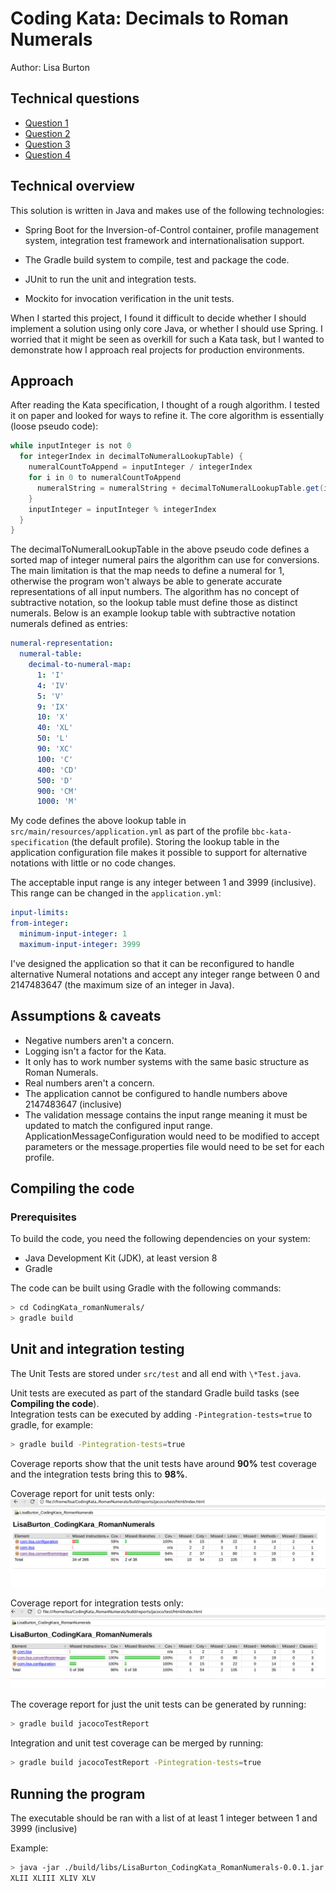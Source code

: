 # Coding Kata: Decimals to Roman Numerals  

Author: Lisa Burton  

## Technical questions

- [Question 1](./docs/question_one.md)
- [Question 2](./docs/question_two.md)
- [Question 3](./docs/question_three.md)
- [Question 4](./docs/question_four.md)

## Technical overview

This solution is written in Java and makes use of the following technologies:

- Spring Boot for the Inversion-of-Control container, profile management 
system, integration test framework and internationalisation support. 

- The Gradle build system to compile, test and package the code.

- JUnit to run the unit and integration tests.

- Mockito for invocation verification in the unit tests.
  
When I started this project, I found it difficult to decide whether I should implement a solution using only core Java, or whether I should use Spring. I worried that it might be seen as overkill for such a Kata task, but I wanted to demonstrate how I approach real projects for production environments.  
  
## Approach

After reading the Kata specification, I thought of a rough algorithm. I tested it on paper and looked for ways to refine it. The core algorithm is essentially (loose pseudo code):  
  
```java
while inputInteger is not 0
  for integerIndex in decimalToNumeralLookupTable) {
    numeralCountToAppend = inputInteger / integerIndex
    for i in 0 to numeralCountToAppend
      numeralString = numeralString + decimalToNumeralLookupTable.get(integerIndex)
    }
    inputInteger = inputInteger % integerIndex
  }
}
```
  
The decimalToNumeralLookupTable in the above pseudo code defines a sorted map of integer numeral pairs the algorithm can use for conversions. The main limitation is that the map needs to define a numeral for 1, otherwise the program won't always be able to generate accurate representations of all input numbers. The algorithm has no concept of subtractive notation, so the lookup table must define those as distinct numerals. Below is an example lookup table with subtractive notation numerals defined as entries:  
  
```yml
numeral-representation:
  numeral-table:
    decimal-to-numeral-map:
      1: 'I'
      4: 'IV'
      5: 'V'
      9: 'IX'
      10: 'X'
      40: 'XL'
      50: 'L'
      90: 'XC'
      100: 'C'
      400: 'CD'
      500: 'D'
      900: 'CM'
      1000: 'M'
```
  
My code defines the above lookup table in `src/main/resources/application.yml` as part of the profile `bbc-kata-specification` (the default profile). Storing the lookup table in the application configuration file makes it possible to support for alternative notations with little or no code changes.  
  
The acceptable input range is any integer between 1 and 3999 (inclusive). This range can be changed in the `application.yml`:
  
  ```yml
  input-limits:
  from-integer:
    minimum-input-integer: 1
    maximum-input-integer: 3999
  ```
  
I've designed the application so that it can be reconfigured to handle alternative Numeral notations and accept any integer range between 0 and 2147483647 (the maximum size of an integer in Java).  
  
## Assumptions & caveats

- Negative numbers aren't a concern.
- Logging isn't a factor for the Kata.  
- It only has to work number systems with the same basic structure as Roman Numerals.  
- Real numbers aren't a concern.  
- The application cannot be configured to handle numbers above 2147483647 (inclusive)
- The validation message contains the input range meaning it must be updated to match the configured input range. ApplicationMessageConfiguration would need to be modified to accept parameters or the message.properties file would need to be set for each profile.  
  
## Compiling the code  

### Prerequisites  

To build the code, you need the following dependencies on your system:  

- Java Development Kit (JDK), at least version 8  
- Gradle

The code can be built using Gradle with the following commands:  

```bash
> cd CodingKata_romanNumerals/
> gradle build
```

## Unit and integration testing

The Unit Tests are stored under `src/test` and all end with `\*Test.java`.  
  
Unit tests are executed as part of the standard Gradle build tasks (see **Compiling the code**).  
Integration tests can be executed by adding `-Pintegration-tests=true` to gradle, for example:

```bash
> gradle build -Pintegration-tests=true  
```

Coverage reports show that the unit tests have around **90%** test coverage and the integration tests bring this to **98%**.  
  
Coverage report for unit tests only:  
![Coverage with Unit Tests only](docs/images/test-coverage-units-only.png)  
  
Coverage report for integration tests only:  
![Coverage with Integration tests](docs/images/test-coverage-integration.png)  
  
The coverage report for just the unit tests can be generated by running:  

```bash
> gradle build jacocoTestReport
```

Integration and unit test coverage can be merged by running:

```bash
> gradle build jacocoTestReport -Pintegration-tests=true
```

## Running the program

The executable should be ran with a list of at least 1 integer between 1 and 3999 (inclusive)
  
Example:

```bash
> java -jar ./build/libs/LisaBurton_CodingKata_RomanNumerals-0.0.1.jar 42 43 44 45
XLII XLIII XLIV XLV
```
